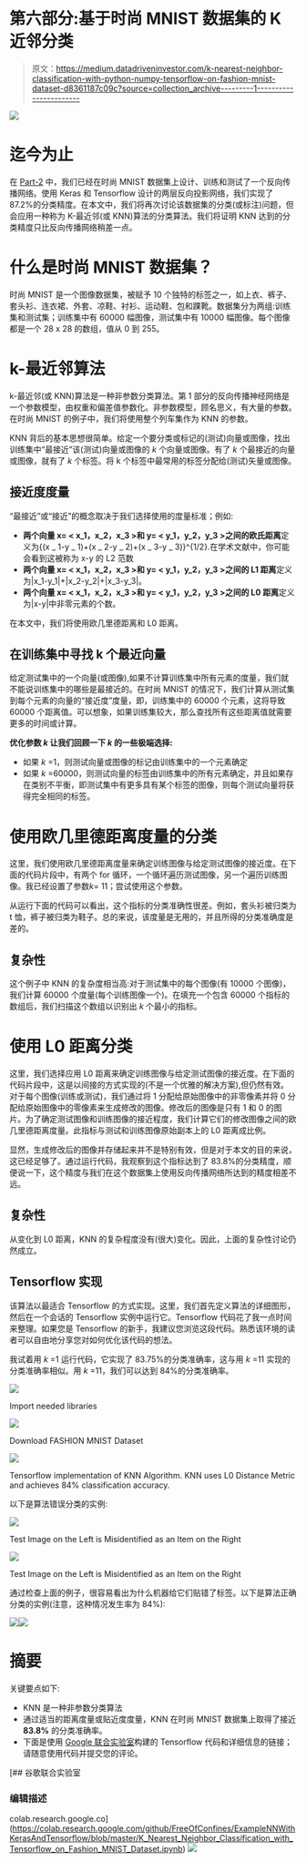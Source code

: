 # 第六部分:基于时尚 MNIST 数据集的 K 近邻分类

> 原文：<https://medium.datadriveninvestor.com/k-nearest-neighbor-classification-with-python-numpy-tensorflow-on-fashion-mnist-dataset-d8361187c09c?source=collection_archive---------1----------------------->

[![](img/500465dbda1e7f28561c507d93507ea7.png)](http://www.track.datadriveninvestor.com/InfoSplit)

# 迄今为止

在 [Part-2](https://medium.com/datadriveninvestor/part-2-basic-classification-neural-network-6d68d32fa4b2) 中，我们已经在时尚 MNIST 数据集上设计、训练和测试了一个反向传播网络。使用 Keras 和 Tensorflow 设计的两层反向投影网络，我们实现了 87.2%的分类精度。在本文中，我们将再次讨论该数据集的分类(或标注)问题，但会应用一种称为 K-最近邻(或 KNN)算法的分类算法。我们将证明 KNN 达到的分类精度只比反向传播网络稍差一点。

# 什么是时尚 MNIST 数据集？

时尚 MNIST 是一个图像数据集，被赋予 10 个独特的标签之一，如上衣、裤子、套头衫、连衣裙、外套、凉鞋、衬衫、运动鞋、包和踝靴。数据集分为两组:训练集和测试集；训练集中有 60000 幅图像，测试集中有 10000 幅图像。每个图像都是一个 28 x 28 的数组，值从 0 到 255。

# k-最近邻算法

k-最近邻(或 KNN)算法是一种非参数分类算法。第 1 部分的反向传播神经网络是一个参数模型，由权重和偏差值参数化。非参数模型，顾名思义，有大量的参数。在时尚 MNIST 的例子中，我们将使用整个列车集作为 KNN 的参数。

KNN 背后的基本思想很简单。给定一个要分类或标记的(测试)向量或图像，找出训练集中“最接近”该(测试)向量或图像的 *k* 个向量或图像。有了 *k* 个最接近的向量或图像，就有了 *k* 个标签。将 k 个标签中最常用的标签分配给(测试)矢量或图像。

## 接近度度量

“最接近”或“接近”的概念取决于我们选择使用的度量标准；例如:

*   **两个向量 x= < x_1，x_2，x_3 >和 y= < y_1，y_2，y_3 >之间的欧氏距离**定义为{(x _ 1-y _ 1)+(x _ 2-y _ 2)+(x _ 3-y _ 3)\}^{1/2}.在学术文献中，你可能会看到这被称为 x-y 的 L2 范数
*   **两个向量 x= < x_1，x_2，x_3 >和 y= < y_1，y_2，y_3 >之间的 L1 距离**定义为|x_1-y_1|+|x_2-y_2|+|x_3-y_3|。
*   **两个向量 x= < x_1，x_2，x_3 >和 y= < y_1，y_2，y_3 >之间的 L0 距离**定义为|x-y|中非零元素的个数。

在本文中，我们将使用欧几里德距离和 L0 距离。

## 在训练集中寻找 k 个最近向量

给定测试集中的一个向量(或图像),如果不计算训练集中所有元素的度量，我们就不能说训练集中的哪些是最接近的。在时尚 MNIST 的情况下，我们计算从测试集到每个元素的向量的“接近度”度量，即，训练集中的 60000 个元素，这将导致 60000 个距离值。可以想象，如果训练集较大，那么查找所有这些距离值就需要更多的时间或计算。

**优化参数 *k* 让我们回顾一下 *k* 的一些极端选择:**

*   如果 *k* =1，则测试向量或图像的标记由训练集中的一个元素确定
*   如果 *k* =60000，则测试向量的标签由训练集中的所有元素确定，并且如果存在类别不平衡，即测试集中有更多具有某个标签的图像，则每个测试向量将获得完全相同的标签。

# 使用欧几里德距离度量的分类

这里，我们使用欧几里德距离度量来确定训练图像与给定测试图像的接近度。在下面的代码片段中，有两个 for 循环，一个循环遍历测试图像，另一个遍历训练图像。我已经设置了参数*k*= 11；尝试使用这个参数。

从运行下面的代码可以看出，这个指标的分类准确性很差。例如，套头衫被归类为 t 恤，裤子被归类为鞋子。总的来说，该度量是无用的，并且所得的分类准确度是差的。

## 复杂性

这个例子中 KNN 的复杂度相当高:对于测试集中的每个图像(有 10000 个图像)，我们计算 60000 个度量(每个训练图像一个)。在填充一个包含 60000 个指标的数组后，我们扫描这个数组以识别出 *k* 个最小的指标。

# 使用 L0 距离分类

这里，我们选择应用 L0 距离来确定训练图像与给定测试图像的接近度。在下面的代码片段中，这是以间接的方式实现的(不是一个优雅的解决方案),但仍然有效。对于每个图像(训练或测试)，我们通过将 1 分配给原始图像中的非零像素并将 0 分配给原始图像中的零像素来生成修改的图像。修改后的图像是只有 1 和 0 的图片。为了确定测试图像和训练图像的接近程度，我们计算它们的修改图像之间的欧几里德距离度量。此指标与测试和训练图像原始副本上的 L0 距离成比例。

显然，生成修改后的图像并存储起来并不是特别有效，但是对于本文的目的来说，这已经足够了。通过运行代码，我观察到这个指标达到了 83.8%的分类精度，顺便说一下，这个精度与我们在这个数据集上使用反向传播网络所达到的精度相差不远。

## 复杂性

从变化到 L0 距离，KNN 的复杂程度没有(很大)变化。因此，上面的复杂性讨论仍然成立。

## Tensorflow 实现

该算法以最适合 Tensorflow 的方式实现。这里，我们首先定义算法的详细图形，然后在一个会话的 Tensorflow 实例中运行它。Tensorflow 代码花了我一点时间来整理。如果您是 Tensorflow 的新手，我建议您浏览这段代码。熟悉该环境的读者可以自由地分享您对如何优化该代码的想法。

我试着用 *k* =1 运行代码，它实现了 83.75%的分类准确率，这与用 *k* =11 实现的分类准确率相似。用 *k* =11，我们可以达到 84%的分类准确率。

![](img/b3e3ec1a42d408d17e33d7e9102482e1.png)

Import needed libraries

![](img/cea67ab8ee028c5ba40677b392c322c8.png)

Download FASHION MNIST Dataset

![](img/02c612ccf16b8e3a0bec872cb62bbb7f.png)

Tensorflow implementation of KNN Algorithm. KNN uses L0 Distance Metric and achieves 84% classification accuracy.

以下是算法错误分类的实例:

![](img/f65833403095e9f052a78ccca9080fcc.png)

Test Image on the Left is Misidentified as an Item on the Right

![](img/d271aef59c09e7cdecf4929e1585ea0f.png)

Test Image on the Left is Misidentified as an Item on the Right

通过检查上面的例子，很容易看出为什么机器给它们贴错了标签。以下是算法正确分类的实例(注意，这种情况发生率为 84%):

![](img/c5756bbce494a9a2516d65b0e9edf990.png)![](img/7b08518dec1c3a65d7a444c6a8d02d6e.png)

# 摘要

关键要点如下:

*   KNN 是一种非参数分类算法
*   通过适当的距离度量或贴近度度量，KNN 在时尚 MNIST 数据集上取得了接近 **83.8%** 的分类准确率。
*   下面是使用 [Google 联合实验室](https://colab.research.google.com/notebooks/welcome.ipynb)构建的 Tensorflow 代码和详细信息的链接；请随意使用代码并提交您的评论。

[](https://colab.research.google.com/github/FreeOfConfines/ExampleNNWithKerasAndTensorflow/blob/master/K_Nearest_Neighbor_Classification_with_Tensorflow_on_Fashion_MNIST_Dataset.ipynb) [## 谷歌联合实验室

### 编辑描述

colab.research.google.co](https://colab.research.google.com/github/FreeOfConfines/ExampleNNWithKerasAndTensorflow/blob/master/K_Nearest_Neighbor_Classification_with_Tensorflow_on_Fashion_MNIST_Dataset.ipynb) [![](img/500465dbda1e7f28561c507d93507ea7.png)](http://www.track.datadriveninvestor.com/InfoSplit)